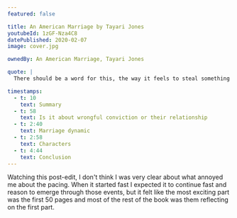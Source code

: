 ```yaml
---
featured: false

title: An American Marriage by Tayari Jones
youtubeId: 1zGF-Nza4C8
datePublished: 2020-02-07
image: cover.jpg

ownedBy: An American Marriage, Tayari Jones

quote: |
  There should be a word for this, the way it feels to steal something that’s already yours

timestamps:
  - t: 10
    text: Summary
  - t: 58
    text: Is it about wrongful conviction or their relationship
  - t: 2:40
    text: Marriage dynamic
  - t: 2:58
    text: Characters
  - t: 4:44
    text: Conclusion
---
```


Watching this post-edit, I don't think I was very clear about what annoyed me about the pacing. When it started fast I expected it to continue fast and reason to emerge through those events, but it felt like the most exciting part was the first 50 pages and most of the rest of the book was them reflecting on the first part.

